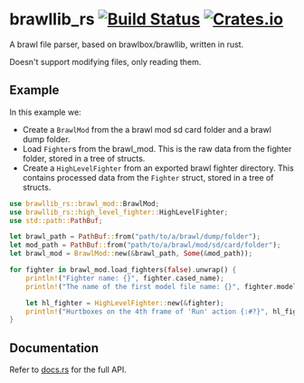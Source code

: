 # brawllib\_rs [![Build Status](https://travis-ci.org/rukai/brawllib_rs.svg?branch=master)](https://travis-ci.org/rukai/brawllib_rs) [![Crates.io](https://img.shields.io/crates/v/brawllib_rs.svg)](https://crates.io/crates/brawllib_rs)

A brawl file parser, based on brawlbox/brawllib, written in rust.

Doesn't support modifying files, only reading them.

## Example

In this example we:
*   Create a `BrawlMod` from the a brawl mod sd card folder and a brawl dump folder.
*   Load `Fighter`s from the brawl_mod.
    This is the raw data from the fighter folder, stored in a tree of structs.
*   Create a `HighLevelFighter` from an exported brawl fighter directory.
    This contains processed data from the `Fighter` struct, stored in a tree of structs.

```rust
use brawllib_rs::brawl_mod::BrawlMod;
use brawllib_rs::high_level_fighter::HighLevelFighter;
use std::path::PathBuf;

let brawl_path = PathBuf::from("path/to/a/brawl/dump/folder");
let mod_path = PathBuf::from("path/to/a/brawl/mod/sd/card/folder");
let brawl_mod = BrawlMod::new(&brawl_path, Some(&mod_path));

for fighter in brawl_mod.load_fighters(false).unwrap() {
    println!("Fighter name: {}", fighter.cased_name);
    println!("The name of the first model file name: {}", fighter.models[0].name);

    let hl_fighter = HighLevelFighter::new(&fighter);
    println!("Hurtboxes on the 4th frame of 'Run' action {:#?}", hl_fighter.subactions.iter().find(|x| x.name == "Run").unwrap().frames[4].hurt_boxes);
}
```

## Documentation

Refer to [docs.rs](https://docs.rs/brawllib_rs) for the full API.
